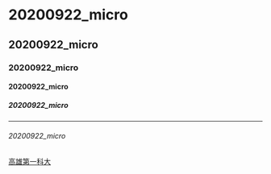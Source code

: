 # 20200922_micro
## 20200922_micro
### 20200922_micro
#### 20200922_micro
##### 20200922_micro
---
###### 20200922_micro

[高雄第一科大](https://www.nkust.edu.tw/)
